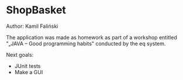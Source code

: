 # ShopBasket

Author: Kamil Faliński

The application was made as homework as part of a workshop entitled "„JAVA – Good programming habits" conducted by the eq system.

Next goals:
  - JUnit tests
  - Make a GUI

